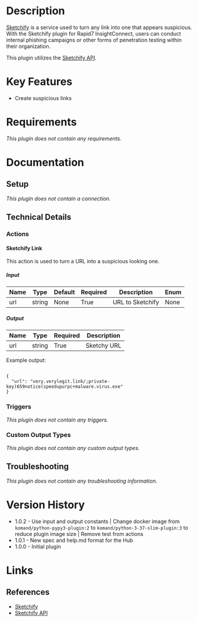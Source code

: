 # Description

[Sketchify](https://verylegit.link/) is a service used to turn any link into one that appears suspicious.
With the Sketchify plugin for Rapid7 InsightConnect, users can conduct internal phishing campaigns or other forms of
penetration testing within their organization.

This plugin utilizes the [Sketchify API](https://github.com/defaultnamehere/verylegit.link).

# Key Features

* Create suspicious links

# Requirements

_This plugin does not contain any requirements._

# Documentation

## Setup

_This plugin does not contain a connection._

## Technical Details

### Actions

#### Sketchify Link

This action is used to turn a URL into a suspicious looking one.

##### Input

|Name|Type|Default|Required|Description|Enum|
|----|----|-------|--------|-----------|----|
|url|string|None|True|URL to Sketchify|None|

##### Output

|Name|Type|Required|Description|
|----|----|--------|-----------|
|url|string|True|Sketchy URL|

Example output:

```

{
  "url": "very.verylegit.link/;private-key)659notice(speedupurpc+malware.virus.exe"
}

```

### Triggers

_This plugin does not contain any triggers._

### Custom Output Types

_This plugin does not contain any custom output types._

## Troubleshooting

_This plugin does not contain any troubleshooting information._

# Version History

* 1.0.2 - Use input and output constants | Change docker image from `komand/python-pypy3-plugin:2` to `komand/python-3-37-slim-plugin:3` to reduce plugin image size | Remove test from actions
* 1.0.1 - New spec and help.md format for the Hub
* 1.0.0 - Initial plugin

# Links

## References

* [Sketchify](https://verylegit.link/)
* [Sketchify API](https://github.com/defaultnamehere/verylegit.link)


